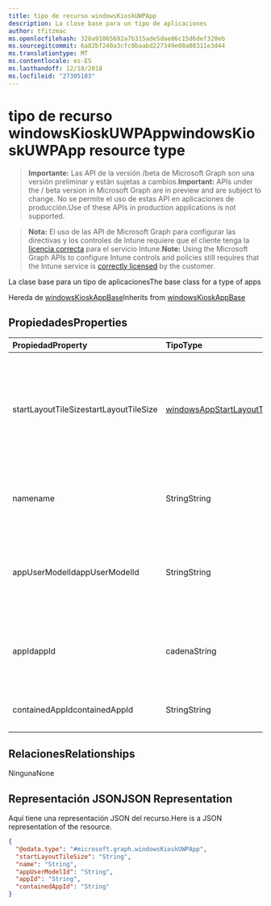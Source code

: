 ```yaml
---
title: tipo de recurso windowsKioskUWPApp
description: La clase base para un tipo de aplicaciones
author: tfitzmac
ms.openlocfilehash: 328a91065692a7b315ade5dae86c15d6def320eb
ms.sourcegitcommit: 6a82bf240a3cfc0baabd227349e08a08311e3d44
ms.translationtype: MT
ms.contentlocale: es-ES
ms.lasthandoff: 12/18/2018
ms.locfileid: "27305183"
---
```

# <a name="windowskioskuwpapp-resource-type"></a><span data-ttu-id="d64ce-103">tipo de recurso windowsKioskUWPApp</span><span class="sxs-lookup"><span data-stu-id="d64ce-103">windowsKioskUWPApp resource type</span></span>

> <span data-ttu-id="d64ce-104">**Importante:** Las API de la versión /beta de Microsoft Graph son una versión preliminar y están sujetas a cambios.</span><span class="sxs-lookup"><span data-stu-id="d64ce-104">**Important:** APIs under the / beta version in Microsoft Graph are in preview and are subject to change.</span></span> <span data-ttu-id="d64ce-105">No se permite el uso de estas API en aplicaciones de producción.</span><span class="sxs-lookup"><span data-stu-id="d64ce-105">Use of these APIs in production applications is not supported.</span></span>

> <span data-ttu-id="d64ce-106">**Nota:** El uso de las API de Microsoft Graph para configurar las directivas y los controles de Intune requiere que el cliente tenga la [licencia correcta](https://go.microsoft.com/fwlink/?linkid=839381) para el servicio Intune.</span><span class="sxs-lookup"><span data-stu-id="d64ce-106">**Note:** Using the Microsoft Graph APIs to configure Intune controls and policies still requires that the Intune service is [correctly licensed](https://go.microsoft.com/fwlink/?linkid=839381) by the customer.</span></span>

<span data-ttu-id="d64ce-107">La clase base para un tipo de aplicaciones</span><span class="sxs-lookup"><span data-stu-id="d64ce-107">The base class for a type of apps</span></span>

<span data-ttu-id="d64ce-108">Hereda de [windowsKioskAppBase](../resources/intune-deviceconfig-windowskioskappbase.md)</span><span class="sxs-lookup"><span data-stu-id="d64ce-108">Inherits from [windowsKioskAppBase](../resources/intune-deviceconfig-windowskioskappbase.md)</span></span>

## <a name="properties"></a><span data-ttu-id="d64ce-109">Propiedades</span><span class="sxs-lookup"><span data-stu-id="d64ce-109">Properties</span></span>
|<span data-ttu-id="d64ce-110">Propiedad</span><span class="sxs-lookup"><span data-stu-id="d64ce-110">Property</span></span>|<span data-ttu-id="d64ce-111">Tipo</span><span class="sxs-lookup"><span data-stu-id="d64ce-111">Type</span></span>|<span data-ttu-id="d64ce-112">Descripción</span><span class="sxs-lookup"><span data-stu-id="d64ce-112">Description</span></span>|
|:---|:---|:---|
|<span data-ttu-id="d64ce-113">startLayoutTileSize</span><span class="sxs-lookup"><span data-stu-id="d64ce-113">startLayoutTileSize</span></span>|[<span data-ttu-id="d64ce-114">windowsAppStartLayoutTileSize</span><span class="sxs-lookup"><span data-stu-id="d64ce-114">windowsAppStartLayoutTileSize</span></span>](../resources/intune-deviceconfig-windowsappstartlayouttilesize.md)|<span data-ttu-id="d64ce-115">El tamaño del mosaico de aplicación para el diseño de inicio Inherited desde [windowsKioskAppBase](../resources/intune-deviceconfig-windowskioskappbase.md).</span><span class="sxs-lookup"><span data-stu-id="d64ce-115">The app tile size for the start layout Inherited from [windowsKioskAppBase](../resources/intune-deviceconfig-windowskioskappbase.md).</span></span> <span data-ttu-id="d64ce-116">Los valores posibles son: `hidden`, `small`, `medium`, `wide` y `large`.</span><span class="sxs-lookup"><span data-stu-id="d64ce-116">Possible values are: `hidden`, `small`, `medium`, `wide`, `large`.</span></span>|
|<span data-ttu-id="d64ce-117">name</span><span class="sxs-lookup"><span data-stu-id="d64ce-117">name</span></span>|<span data-ttu-id="d64ce-118">String</span><span class="sxs-lookup"><span data-stu-id="d64ce-118">String</span></span>|<span data-ttu-id="d64ce-119">Representa el nombre descriptivo de una aplicación heredada de [windowsKioskAppBase](../resources/intune-deviceconfig-windowskioskappbase.md)</span><span class="sxs-lookup"><span data-stu-id="d64ce-119">Represents the friendly name of an app Inherited from [windowsKioskAppBase](../resources/intune-deviceconfig-windowskioskappbase.md)</span></span>|
|<span data-ttu-id="d64ce-120">appUserModelId</span><span class="sxs-lookup"><span data-stu-id="d64ce-120">appUserModelId</span></span>|<span data-ttu-id="d64ce-121">String</span><span class="sxs-lookup"><span data-stu-id="d64ce-121">String</span></span>|<span data-ttu-id="d64ce-122">Esta es la única aplicación de usuario modelo de identificador (AUMID) que estará disponible para iniciar el uso en el modo de pantalla completa</span><span class="sxs-lookup"><span data-stu-id="d64ce-122">This is the only Application User Model ID (AUMID) that will be available to launch use while in Kiosk Mode</span></span>|
|<span data-ttu-id="d64ce-123">appId</span><span class="sxs-lookup"><span data-stu-id="d64ce-123">appId</span></span>|<span data-ttu-id="d64ce-124">cadena</span><span class="sxs-lookup"><span data-stu-id="d64ce-124">String</span></span>|<span data-ttu-id="d64ce-125">Esto hace referencia a un App Intune que será destino para las mismas asignaciones de configuración de quiosco</span><span class="sxs-lookup"><span data-stu-id="d64ce-125">This references an Intune App that will be target to the same assignments as Kiosk configuration</span></span>|
|<span data-ttu-id="d64ce-126">containedAppId</span><span class="sxs-lookup"><span data-stu-id="d64ce-126">containedAppId</span></span>|<span data-ttu-id="d64ce-127">String</span><span class="sxs-lookup"><span data-stu-id="d64ce-127">String</span></span>|<span data-ttu-id="d64ce-128">Esto hace referencia a una aplicación contenida desde un App Intune</span><span class="sxs-lookup"><span data-stu-id="d64ce-128">This references an contained App from an Intune App</span></span>|

## <a name="relationships"></a><span data-ttu-id="d64ce-129">Relaciones</span><span class="sxs-lookup"><span data-stu-id="d64ce-129">Relationships</span></span>
<span data-ttu-id="d64ce-130">Ninguna</span><span class="sxs-lookup"><span data-stu-id="d64ce-130">None</span></span>
## <a name="json-representation"></a><span data-ttu-id="d64ce-131">Representación JSON</span><span class="sxs-lookup"><span data-stu-id="d64ce-131">JSON Representation</span></span>
<span data-ttu-id="d64ce-132">Aquí tiene una representación JSON del recurso.</span><span class="sxs-lookup"><span data-stu-id="d64ce-132">Here is a JSON representation of the resource.</span></span>
<!-- {
  "blockType": "resource",
  "@odata.type": "microsoft.graph.windowsKioskUWPApp"
}
-->
``` json
{
  "@odata.type": "#microsoft.graph.windowsKioskUWPApp",
  "startLayoutTileSize": "String",
  "name": "String",
  "appUserModelId": "String",
  "appId": "String",
  "containedAppId": "String"
}
```





